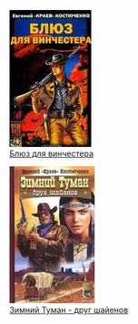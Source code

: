 ![](Блюз%20для%20винчестера.jpg)  
[Блюз для винчестера](Блюз%20для%20винчестера)

![](Зимний%20Туман%20-%20друг%20шайенов.jpg)  
[Зимний Туман - друг шайенов](Зимний%20Туман%20-%20друг%20шайенов)
